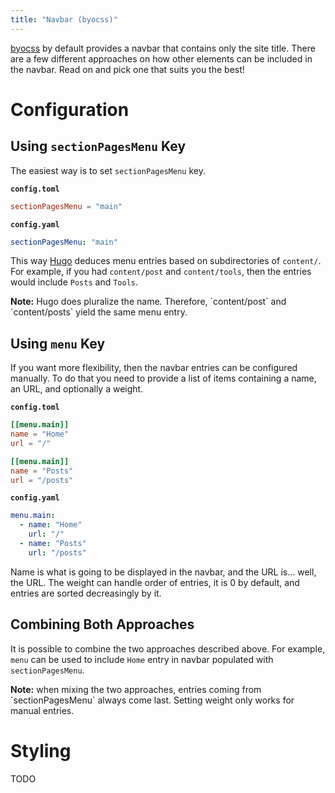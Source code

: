 ```yaml
---
title: "Navbar (byocss)"
---
```


[byocss](https://sr.ht/~tymek/byocss) by default provides a navbar that contains only the site title.
There are a few different approaches on how other elements can be included in the navbar.
Read on and pick one that suits you the best!

# Configuration
## Using `sectionPagesMenu` Key
The easiest way is to set `sectionPagesMenu` key.

__`config.toml`__
```toml
sectionPagesMenu = "main"
```

__`config.yaml`__
```yaml
sectionPagesMenu: "main"
```

This way [Hugo](https://gohugo.io) deduces menu entries based on subdirectories of `content/`.
For example, if you had `content/post` and `content/tools`, then the entries would include `Posts` and `Tools`.

<div class="alert alert-warning">
<strong>Note:</strong> Hugo does pluralize the name. Therefore, `content/post` and `content/posts` yield the same menu entry.
</div>

## Using `menu` Key
If you want more flexibility, then the navbar entries can be configured manually.
To do that you need to provide a list of items containing a name, an URL, and optionally a weight.

__`config.toml`__
```toml
[[menu.main]]
name = "Home"
url = "/"

[[menu.main]]
name = "Posts"
url = "/posts"
```

__`config.yaml`__
```yaml
menu.main:
  - name: "Home"
    url: "/"
  - name: "Posts"
    url: "/posts"
```

Name is what is going to be displayed in the navbar, and the URL is... well, the URL.
The weight can handle order of entries, it is 0 by default, and entries are sorted decreasingly by it.

## Combining Both Approaches
It is possible to combine the two approaches described above.
For example, `menu` can be used to include `Home` entry in navbar populated with `sectionPagesMenu`.

<div class="alert alert-warning">
<strong>Note:</strong> when mixing the two approaches, entries coming from `sectionPagesMenu` always come last.
Setting weight only works for manual entries.
</div>

# Styling
TODO
